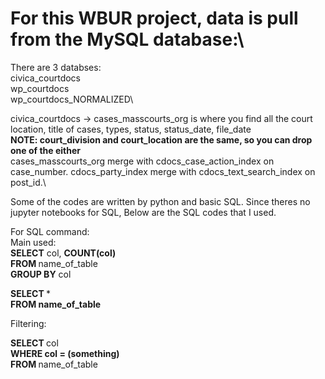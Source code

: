 # For this WBUR project, data is pull from the MySQL database:\
There are 3 databses:\
civica_courtdocs\
wp_courtdocs\
wp_courtdocs_NORMALIZED\

civica_courtdocs -> cases_masscourts_org is where you find all the court location, title of cases, types, status, status_date, file_date\
<b>NOTE: court_division and court_location are the same, so you can drop one of the either</b>\
cases_masscourts_org merge with cdocs_case_action_index on case_number.
cdocs_party_index merge with cdocs_text_search_index on post_id.\

Some of the codes are written by python and basic SQL. Since theres no jupyter notebooks for SQL, Below are the SQL codes that I used.

For SQL command:\
Main used:\
<b>SELECT</b> col, <b>COUNT(col)</b>\
<b> FROM </b> name_of_table\
<b>GROUP BY</b> col

<b> SELECT </b> *\
<b>FROM name_of_table </b>

Filtering:

<b> SELECT </b> col\
<b>WHERE col = (something) </b>\
<b> FROM </b> name_of_table

